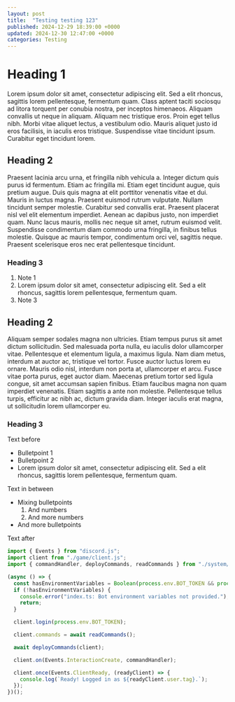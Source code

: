 ```yaml
---
layout: post
title:  "Testing testing 123"
published: 2024-12-29 18:39:00 +0000
updated: 2024-12-30 12:47:00 +0000
categories: Testing
---
```


# Heading 1
Lorem ipsum dolor sit amet, consectetur adipiscing elit. Sed a elit rhoncus, sagittis lorem pellentesque, fermentum quam. Class aptent taciti sociosqu ad litora torquent per conubia nostra, per inceptos himenaeos. Aliquam convallis ut neque in aliquam. Aliquam nec tristique eros. Proin eget tellus nibh. Morbi vitae aliquet lectus, a vestibulum odio. Mauris aliquet justo id eros facilisis, in iaculis eros tristique. Suspendisse vitae tincidunt ipsum. Curabitur eget tincidunt lorem.

## Heading 2
Praesent lacinia arcu urna, et fringilla nibh vehicula a. Integer dictum quis purus id fermentum. Etiam ac fringilla mi. Etiam eget tincidunt augue, quis pretium augue. Duis quis magna at elit porttitor venenatis vitae et dui. Mauris in luctus magna. Praesent euismod rutrum vulputate. Nullam tincidunt semper molestie. Curabitur sed convallis erat. Praesent placerat nisl vel elit elementum imperdiet. Aenean ac dapibus justo, non imperdiet quam. Nunc lacus mauris, mollis nec neque sit amet, rutrum euismod velit. Suspendisse condimentum diam commodo urna fringilla, in finibus tellus molestie. Quisque ac mauris tempor, condimentum orci vel, sagittis neque. Praesent scelerisque eros nec erat pellentesque tincidunt.

### Heading 3
1. Note 1
2. Lorem ipsum dolor sit amet, consectetur adipiscing elit. Sed a elit rhoncus, sagittis lorem pellentesque, fermentum quam.
3. Note 3

## Heading 2
Aliquam semper sodales magna non ultricies. Etiam tempus purus sit amet dictum sollicitudin. Sed malesuada porta nulla, eu iaculis dolor ullamcorper vitae. Pellentesque et elementum ligula, a maximus ligula. Nam diam metus, interdum at auctor ac, tristique vel tortor. Fusce auctor luctus lorem eu ornare. Mauris odio nisl, interdum non porta at, ullamcorper et arcu. Fusce vitae porta purus, eget auctor diam. Maecenas pretium tortor sed ligula congue, sit amet accumsan sapien finibus. Etiam faucibus magna non quam imperdiet venenatis. Etiam sagittis a ante non molestie. Pellentesque tellus turpis, efficitur ac nibh ac, dictum gravida diam. Integer iaculis erat magna, ut sollicitudin lorem ullamcorper eu.

### Heading 3
Text before
- Bulletpoint 1
- Bulletpoint 2
- Lorem ipsum dolor sit amet, consectetur adipiscing elit. Sed a elit rhoncus, sagittis lorem pellentesque, fermentum quam.

Text in between

- Mixing bulletpoints
  1. And numbers
  2. And more numbers
- And more bulletpoints

Text after

```typescript
import { Events } from "discord.js";
import client from "./game/client.js";
import { commandHandler, deployCommands, readCommands } from "./system/commands.js";

(async () => {
  const hasEnvironmentVariables = Boolean(process.env.BOT_TOKEN && process.env.BOT_CLIENT_ID && process.env.GUILD_ID);
  if (!hasEnvironmentVariables) {
    console.error("index.ts: Bot environment variables not provided.");
    return;
  }

  client.login(process.env.BOT_TOKEN);

  client.commands = await readCommands();

  await deployCommands(client);

  client.on(Events.InteractionCreate, commandHandler);

  client.once(Events.ClientReady, (readyClient) => {
    console.log(`Ready! Logged in as ${readyClient.user.tag}.`);
  });
})();
```
